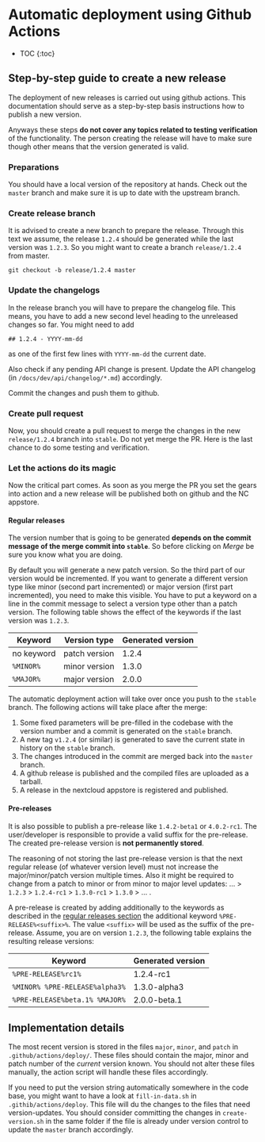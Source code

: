 # Automatic deployment using Github Actions

* TOC
{:toc}

## Step-by-step guide to create a new release
The deployment of new releases is carried out using github actions.
This documentation should serve as a step-by-step basis instructions how to publish a new version.

Anyways these steps **do not cover any topics related to testing verification** of the functionality.
The person creating the release will have to make sure though other means that the version generated is valid.

### Preparations

You should have a local version of the repository at hands.
Check out the `master` branch and make sure it is up to date with the upstream branch.

### Create release branch

It is advised to create a new branch to prepare the release.
Through this text we assume, the release `1.2.4` should be generated while the last version was `1.2.3`.
So you might want to create a branch `release/1.2.4` from master.
```
git checkout -b release/1.2.4 master
```

### Update the changelogs

In the release branch you will have to prepare the changelog file.
This means, you have to add a new second level heading to the unreleased changes so far.
You might need to add
```
## 1.2.4 - YYYY-mm-dd
```
as one of the first few lines with `YYYY-mm-dd` the current date.

Also check if any pending API change is present.
Update the API changelog (in `/docs/dev/api/changelog/*.md`) accordingly.

Commit the changes and push them to github.

### Create pull request

Now, you should create a pull request to merge the changes in the new `release/1.2.4` branch into `stable`.
Do not yet merge the PR.
Here is the last chance to do some testing and verification.

### Let the actions do its magic

Now the critical part comes.
As soon as you merge the PR you set the gears into action and a new release will be published both on github and the NC appstore.

#### Regular releases

The version number that is going to be generated **depends on the commit message of the merge commit into `stable`**.
So before clicking on *Merge* be sure you know what you are doing.

By default you will generate a new patch version.
So the third part of our version would be incremented.
If you want to generate a different version type like minor (second part incremented) or major version (first part incremented), you need to make this visible.
You have to put a keyword on a line in the commit message to select a version type other than a patch version.
The following table shows the effect of the keywords if the last version was `1.2.3`.

| Keyword | Version type | Generated version |
|---|---|---|
| no keyword | patch version | 1.2.4 |
| `%MINOR%` | minor version | 1.3.0 |
| `%MAJOR%` | major version | 2.0.0 |

The automatic deployment action will take over once you push to the `stable` branch.
The following actions will take place after the merge:

1. Some fixed parameters will be pre-filled in the codebase with the version number and a commit is generated on the `stable` branch.
1. A new tag `v1.2.4` (or similar) is generated to save the current state in history on the `stable` branch.
1. The changes introduced in the commit are merged back into the `master` branch.
1. A github release is published and the compiled files are uploaded as a tarball.
1. A release in the nextcloud appstore is registered and published.

#### Pre-releases
It is also possible to publish a pre-release like `1.4.2-beta1` or `4.0.2-rc1`.
The user/developer is responsible to provide a valid suffix for the pre-release.
The created pre-release version is **not permanently stored**.

The reasoning of not storing the last pre-release version is that the next regular release (of whatever version level) must not increase the major/minor/patch version multiple times.
Also it might be required to change from a patch to minor or from minor to major level updates:
... > `1.2.3` > `1.2.4-rc1` > `1.3.0-rc1` > `1.3.0` > ... .

A pre-release is created by adding additionally to the keywords as described in the [regular releases section](#regular-releases) the additional keyword `%PRE-RELEASE%<suffix>%`.
The value `<suffix>` will be used as the suffix of the pre-release.
Assume, you are on version `1.2.3`, the following table explains the resulting release versions:

| Keyword | Generated version |
|---|---|
| `%PRE-RELEASE%rc1%` | 1.2.4-rc1 |
| `%MINOR% %PRE-RELEASE%alpha3%` | 1.3.0-alpha3 |
| `%PRE-RELEASE%beta.1% %MAJOR%` | 2.0.0-beta.1 |

## Implementation details

The most recent version is stored in the files `major`, `minor`, and `patch` in `.github/actions/deploy/`.
These files should contain the major, minor and patch number of the *current* version known.
You should not alter these files manually, the action script will handle these files accordingly.

If you need to put the version string automatically somewhere in the code base, you might want to have a look at `fill-in-data.sh` in `.githib/actions/deploy`.
This file will du the changes to the files that need version-updates.
You should consider committing the changes in `create-version.sh` in the same folder if the file is already under version control to update the `master` branch accordingly.
